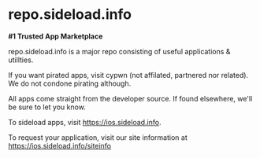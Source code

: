 # repo.sideload.info

**#1 Trusted App Marketplace**

repo.sideload.info is a major repo consisting of useful applications & utillties.

If you want pirated apps, visit cypwn (not affilated, partnered nor related). We do not condone pirating although.

All apps come straight from the developer source. If found elsewhere, we'll be sure to let you know.

To sideload apps, visit https://ios.sideload.info.

To request your application, visit our site information at https://ios.sideload.info/siteinfo
